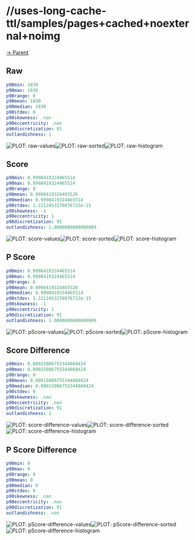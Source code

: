 
# //uses-long-cache-ttl/samples/pages+cached+noexternal+noimg

[→ Parent](../..)


## Raw


```yaml
p90min: 1830
p90max: 1830
p90range: 0
p90mean: 1830
p90median: 1830
p90stdev: 0
p90skewness: .nan
p90eccentricity: .nan
p90discretization: 91
outlandishness: 1

```

![PLOT: raw-values](./raw/values.svg)![PLOT: raw-sorted](./raw/sorted.svg)![PLOT: raw-histogram](./raw/histogram.svg)
## Score


```yaml
p90min: 0.9998419324465514
p90max: 0.9998419324465514
p90range: 0
p90mean: 0.9998419324465526
p90median: 0.9998419324465514
p90stdev: 1.2212453270876722e-15
p90skewness: -1
p90eccentricity: 1
p90discretization: 91
outlandishness: 1.0000000000000009

```

![PLOT: score-values](./score/values.svg)![PLOT: score-sorted](./score/sorted.svg)![PLOT: score-histogram](./score/histogram.svg)
## P Score


```yaml
p90min: 0.9998419324465514
p90max: 0.9998419324465514
p90range: 0
p90mean: 0.9998419324465526
p90median: 0.9998419324465514
p90stdev: 1.2212453270876722e-15
p90skewness: -1
p90eccentricity: 1
p90discretization: 91
outlandishness: 1.0000000000000009

```

![PLOT: pScore-values](./pScore/values.svg)![PLOT: pScore-sorted](./pScore/sorted.svg)![PLOT: pScore-histogram](./pScore/histogram.svg)
## Score Difference


```yaml
p90min: 0.00015806755344860424
p90max: 0.00015806755344860424
p90range: 0
p90mean: 0.00015806755344860424
p90median: 0.00015806755344860424
p90stdev: 0
p90skewness: .nan
p90eccentricity: .nan
p90discretization: 91
outlandishness: 1

```

![PLOT: score-difference-values](./score-difference/values.svg)![PLOT: score-difference-sorted](./score-difference/sorted.svg)![PLOT: score-difference-histogram](./score-difference/histogram.svg)
## P Score Difference


```yaml
p90min: 0
p90max: 0
p90range: 0
p90mean: 0
p90median: 0
p90stdev: 0
p90skewness: .nan
p90eccentricity: .nan
p90discretization: 91
outlandishness: .nan

```

![PLOT: pScore-difference-values](./pScore-difference/values.svg)![PLOT: pScore-difference-sorted](./pScore-difference/sorted.svg)![PLOT: pScore-difference-histogram](./pScore-difference/histogram.svg)